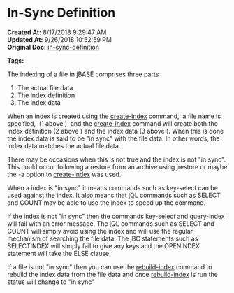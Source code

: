 # In-Sync Definition

**Created At:** 8/17/2018 9:29:47 AM  
**Updated At:** 9/26/2018 10:52:59 PM  
**Original Doc:** [in-sync-definition](https://docs.jbase.com/48152-indexes/in-sync-definition)  

**Tags:**
<badge text='sync' vertical='middle' />
<badge text='file indexing' vertical='middle' />

The indexing of a file in jBASE comprises three parts

1. The actual file data
2. The index definition
3. The index data


When an index is created using the [create-index](create-index) command,  a file name is specified,  (1 above )  and the [create-index](create-index) command will create both the index definition (2 above ) and the index data (3 above ). When this is done the index data is said to be "in sync" with the file data. In other words, the index data matches the actual file data.

There may be occasions when this is not true and the index is not "in sync". This could occur following a restore from an archive using jrestore or maybe the -a option to [create-index](create-index) was used.

When a index is "in sync" it means commands such as key-select can be used against the index. It also means that jQL commands such as SELECT and COUNT may be able to use the index to speed up the command.

If the index is not "in sync" then the commands key-select and query-index will fail with an error message. The jQL commands such as SELECT and COUNT will simply avoid using the index and will use the regular mechanism of searching the file data. The jBC statements such as SELECTINDEX will simply fail to give any keys and the OPENINDEX statement will take the ELSE clause.

If a file is not "in sync" then you can use the [rebuild-index](rebuild-index) command to rebuild the index data from the file data and once [rebuild-index](rebuild-index) is run the status will change to "in sync"
